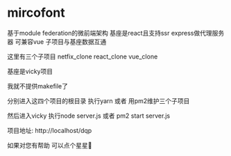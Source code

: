 # mircofont
基于module federation的微前端架构 基座是react且支持ssr express做代理服务器 可兼容vue 子项目与基座数据互通


这里有三个子项目  netfix_clone react_clone vue_clone



基座是vicky项目



我就不提供makefile了


分别进入这四个项目的根目录 执行yarn 或者 用pm2维护三个子项目



然后进入vicky 执行node server.js 或者 pm2 start server.js



项目地址: http://localhost/dqp


如果对您有帮助  可以点个星星🌟
